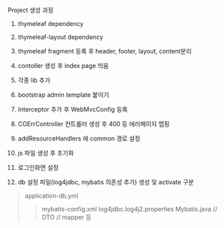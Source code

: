 Project 생성 과정 

1. thymeleaf dependency 
2. thymeleaf-layout dependency
3. thymeleaf fragment 등록 후 header, footer, layout, content분리
4. contoller 생성 후 index page 띄움
5. 각종 lib 추가

6. bootstrap admin template 붙이기
7. Interceptor 추가 후 WebMvcConfig 등록

8. COErrController 컨트롤러 생성 후 400 등 에러페이지 맵핑
9. addResourceHandlers 에 common 경로 설정
10. js 파일 생성 후 초기화

11. 로그인화면 설정
12. db 설정 파일(log4jdbc, mybatis 의존성 추가) 생성 및 activate 구분
 > application-db.yml
> > mybatis-config.xml
> > log4jdbc.log4j2.properties
> > Mybatis.java
> > // DTO // mapper 등 
